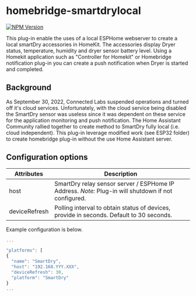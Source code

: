 # homebridge-smartdrylocal 

[![NPM Version](https://img.shields.io/npm/v/homebridge-smartdrylocal.svg?style=flat-square)](https://www.npmjs.com/package/homebridge-smartdrylocal)

This plug-in enable the uses of a local ESPHome webserver to create a local smartDry accessories in HomeKit. The accessories display Dryer status, temperature, humidity and dryer sensor battery level.  Using a Homekit application such as "Controller for Homekit" or Homebridge notification plug-in you can create a push notification when Dryer is started and completed.

## Background

As September 30, 2022,  Connected Labs suspended operations and turned off it's cloud services.  Unfortunately, with the cloud service being disabled the SmartDry sensor was useless since it was dependent on these service for the application monitoring and push notification.  The Home Assistant Community rallied together to create method to SmartDry fully local (i.e. cloud independent).  This plug-in leverage modified work (see ESP32 folder)  to create homebridge plug-in without the use Home Assistant server.



## Configuration options

| Attributes        | Description                                                                                                              |
| ----------------- | ------------------------------------------------------------------------------------------------------------------------ |
| host              | SmartDry relay sensor server / ESPHome IP Address.  *Note:* Plug-in will shutdown if not configured.                      |
| deviceRefresh        | Polling interval to obtain status of devices, provide in seconds. Default to 30 seconds.          |


Example configuration is below.

```javascript
...

"platforms": [
{
  "name": "SmartDry",
  "host": "192.168.YYY.XXX",
  "deviceRefresh": 30,
  "platform": "SmartDry"
}
...
